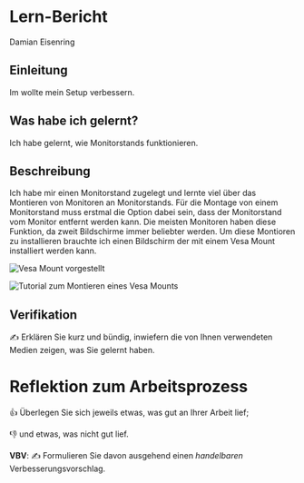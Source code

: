 # Lern-Bericht
Damian Eisenring

## Einleitung 

Im wollte mein Setup verbessern.

## Was habe ich gelernt?

Ich habe gelernt, wie Monitorstands funktionieren.

## Beschreibung

Ich habe mir einen Monitorstand zugelegt und lernte viel über das Montieren von Monitoren an Monitorstands. 
Für die Montage von einem Monitorstand muss erstmal die Option dabei sein, dass der Monitorstand vom Monitor entfernt werden kann. Die meisten Monitoren haben diese Funktion, da zweit Bildschirme immer beliebter werden. Um diese Montioren zu installieren brauchte ich einen Bildschirm der mit einem Vesa Mount installiert werden kann. 


![Vesa Mount vorgestellt](https://target.scene7.com/is/image/Target/GUEST_3d1738f1-d461-4393-976b-07d97f7d1f05?wid=488&hei=488&fmt=pjpeg)



![Tutorial zum Montieren eines Vesa Mounts](https://www.youtube.com/watch?v=-HG7zb1bTUI&t=333s)



## Verifikation

✍️ Erklären Sie kurz und bündig, inwiefern die von Ihnen verwendeten Medien zeigen, was Sie gelernt haben.

# Reflektion zum Arbeitsprozess

👍 Überlegen Sie sich jeweils etwas, was gut an Ihrer Arbeit lief; 

👎 und etwas, was nicht gut lief.

**VBV**: ✍️ Formulieren Sie davon ausgehend einen *handelbaren* Verbesserungsvorschlag.
